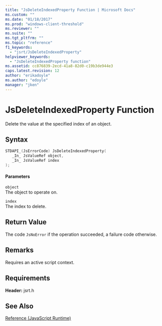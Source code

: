 ```yaml
---
title: "JsDeleteIndexedProperty Function | Microsoft Docs"
ms.custom: ""
ms.date: "01/18/2017"
ms.prod: "windows-client-threshold"
ms.reviewer: ""
ms.suite: ""
ms.tgt_pltfrm: ""
ms.topic: "reference"
f1_keywords: 
  - "jsrt/JsDeleteIndexedProperty"
helpviewer_keywords: 
  - "JsDeleteIndexedProperty function"
ms.assetid: cc876839-2ecd-41a8-82d0-c19b3de944e3
caps.latest.revision: 12
author: "erikadoyle"
ms.author: "edoyle"
manager: "jken"
---
```

# JsDeleteIndexedProperty Function
Delete the value at the specified index of an object.  
  
## Syntax  
  
```cpp  
STDAPI_(JsErrorCode) JsDeleteIndexedProperty(  
   _In_ JsValueRef object,  
   _In_ JsValueRef index  
);  
```  
  
#### Parameters  
 `object`  
 The object to operate on.  
  
 `index`  
 The index to delete.  
  
## Return Value  
 The code `JsNoError` if the operation succeeded, a failure code otherwise.  
  
## Remarks  
 Requires an active script context.  
  
## Requirements  
 **Header:** jsrt.h  
  
## See Also  
 [Reference (JavaScript Runtime)](../chakra-hosting/reference-javascript-runtime.md)